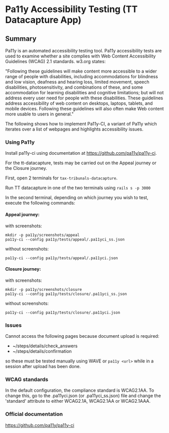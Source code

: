 # Pa11y Accessibility Testing (TT Datacapture App)

## Summary
Pa11y is an automated accessibility testing tool.
Pa11y accessibility tests are used to examine whether a site complies with Web Content Accessibility Guidelines (WCAG) 
2.1 standards. w3.org states:

"Following these guidelines will make content more accessible to a wider range of people 
with disabilities, including accommodations for blindness and low vision, deafness and hearing loss, limited movement, 
speech disabilities, photosensitivity, and combinations of these, and some accommodation for learning disabilities and 
cognitive limitations; but will not address every user need for people with these disabilities. These guidelines 
address accessibility of web content on desktops, laptops, tablets, and mobile devices. Following these guidelines will 
also often make Web content more usable to users in general."

The following shows how to implement Pa11y-CI, a variant of Pa11y which iterates over a list of
webpages and highlights accessibility issues.

### Using Pa11y

Install pa11y-ci using documentation at https://github.com/pa11y/pa11y-ci.

For the tt-datacapture, tests may be carried out on the Appeal journey or the Closure journey.

First, open 2 terminals for `tax-tribunals-datacapture`.

Run  TT datacapture in one of the two terminals using `rails s -p 3000`

In the second terminal, depending on which journey you wish to test, execute the following commands:

#### Appeal journey:

with screenshots:
```
mkdir -p pa11y/screenshots/appeal   
pa11y-ci --config pa11y/tests/appeal/.pa11yci_ss.json
```
without screenshots:
```
pa11y-ci --config pa11y/tests/appeal/.pa11yci.json
```

#### Closure journey:

with screenshots:
```
mkdir -p pa11y/screenshots/closure   
pa11y-ci --config pa11y/tests/closure/.pa11yci_ss.json
```
without screenshots:
```
pa11y-ci --config pa11y/tests/closure/.pa11yci.json
```

### Issues
Cannot access the following pages because document upload is required:
- ~/steps/details/check_answers
- ~/steps/details/confirmation

so these must be tested manually using WAVE or `pa11y <url>` while in a session after upload has been done.
### WCAG standards

In the default configuration, the compliance standard is WCAG2.1AA. To change this, go to the .pa11yci.json (or 
.pa11yci_ss.json) file and change the 'standard' attribute to either WCAG2.1A, WCAG2.1AA or WCAG2.1AAA.

### Official documentation

https://github.com/pa11y/pa11y-ci